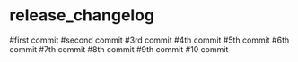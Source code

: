 # release_changelog

#first commit
#second commit
#3rd commit
#4th commit
#5th commit
#6th commit
#7th commit
#8th commit 
#9th commit
#10 commit